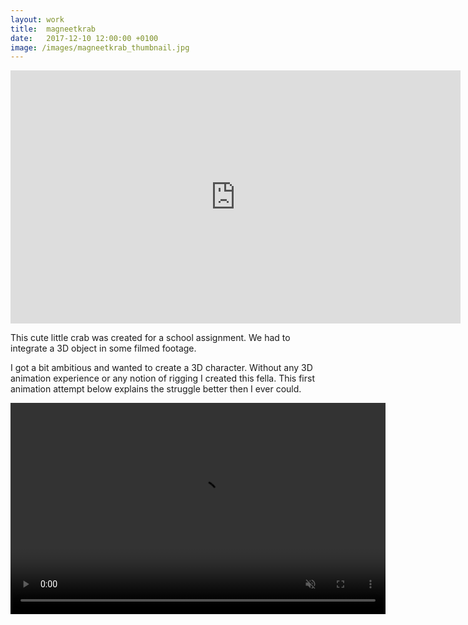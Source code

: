 ```yaml
---
layout: work
title:  magneetkrab
date:   2017-12-10 12:00:00 +0100
image: /images/magneetkrab_thumbnail.jpg
---
```


<p><iframe src="https://player.vimeo.com/video/246681445" width="720" height="405" frameborder="0" allow="autoplay; fullscreen; picture-in-picture" allowfullscreen></iframe></p>

This cute little crab was created for a school assignment. We had to integrate a 3D object in some filmed footage.  

I got a bit ambitious and wanted to create a 3D character. Without any 3D animation experience or any notion of rigging I created this fella. This first animation attempt below explains the struggle better then I ever could.
<p align="center" >
  <video width="600" height="338" frameborder="0" autoplay muted loop class="post img">
    <source src="/images/magneetkrab_animatie_1.mp4" type="video/mp4">
  </video> 
</p>
